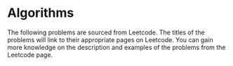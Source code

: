 # Algorithms
The following problems are sourced from Leetcode. The titles of the problems will link to their appropriate pages on Leetcode. You can gain more knowledge on the description and examples of the problems from the Leetcode page.
